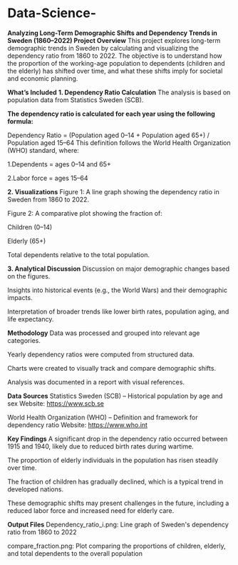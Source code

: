 # Data-Science-
**Analyzing Long-Term Demographic Shifts and Dependency Trends in Sweden (1860–2022)
Project Overview**
This project explores long-term demographic trends in Sweden by calculating and visualizing the dependency ratio from 1860 to 2022. The objective is to understand how the proportion of the working-age population to dependents (children and the elderly) has shifted over time, and what these shifts imply for societal and economic planning.

**What’s Included**
**1. Dependency Ratio Calculation**
The analysis is based on population data from Statistics Sweden (SCB).

**The dependency ratio is calculated for each year using the following formula:**

Dependency Ratio = (Population aged 0–14 + Population aged 65+) / Population aged 15–64
This definition follows the World Health Organization (WHO) standard, where:

1.Dependents = ages 0–14 and 65+

2.Labor force = ages 15–64

**2. Visualizations**
Figure 1: A line graph showing the dependency ratio in Sweden from 1860 to 2022.

Figure 2: A comparative plot showing the fraction of:

Children (0–14)

Elderly (65+)

Total dependents
relative to the total population.

**3. Analytical Discussion**
Discussion on major demographic changes based on the figures.

Insights into historical events (e.g., the World Wars) and their demographic impacts.

Interpretation of broader trends like lower birth rates, population aging, and life expectancy.

**Methodology**
Data was processed and grouped into relevant age categories.

Yearly dependency ratios were computed from structured data.

Charts were created to visually track and compare demographic shifts.

Analysis was documented in a report with visual references.

**Data Sources**
Statistics Sweden (SCB) – Historical population by age and sex
Website: https://www.scb.se

World Health Organization (WHO) – Definition and framework for dependency ratio
Website: https://www.who.int

**Key Findings**
A significant drop in the dependency ratio occurred between 1915 and 1940, likely due to reduced birth rates during wartime.

The proportion of elderly individuals in the population has risen steadily over time.

The fraction of children has gradually declined, which is a typical trend in developed nations.

These demographic shifts may present challenges in the future, including a reduced labor force and increased need for elderly care.

**Output Files**
Dependency_ratio_i.png: Line graph of Sweden's dependency ratio from 1860 to 2022

compare_fraction.png: Plot comparing the proportions of children, elderly, and total dependents to the overall population
